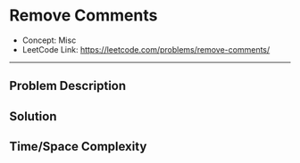 # Remove Comments

- Concept: Misc
- LeetCode Link: https://leetcode.com/problems/remove-comments/

---

## Problem Description

## Solution

## Time/Space Complexity

